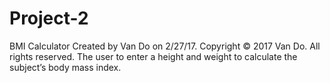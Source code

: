 # Project-2
BMI Calculator
Created by Van Do on 2/27/17.
Copyright © 2017 Van Do. All rights reserved.
The user to enter a height and weight
to calculate the subject’s body mass index.
